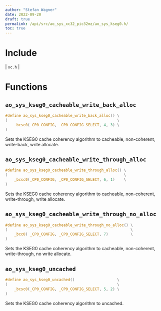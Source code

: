 ```yaml
---
author: "Stefan Wagner"
date: 2022-09-20
draft: true
permalink: /api/src/ao_sys_xc32_pic32mz/ao_sys_kseg0.h/
toc: true
---
```


# Include

| `xc.h` |

# Functions

## `ao_sys_kseg0_cacheable_write_back_alloc`

```c
#define ao_sys_kseg0_cacheable_write_back_alloc() \
(                                                 \
    _bcsc0(_CP0_CONFIG, _CP0_CONFIG_SELECT, 4, 3) \
)
```

Sets the KSEG0 cache coherency algorithm to cacheable, non-coherent, write-back, write allocate.

## `ao_sys_kseg0_cacheable_write_through_alloc`

```c
#define ao_sys_kseg0_cacheable_write_through_alloc() \
(                                                    \
    _bcsc0(_CP0_CONFIG, _CP0_CONFIG_SELECT, 6, 1)    \
)
```

Sets the KSEG0 cache coherency algorithm to cacheable, non-coherent, write-through, write allocate.

## `ao_sys_kseg0_cacheable_write_through_no_alloc`

```c
#define ao_sys_kseg0_cacheable_write_through_no_alloc() \
(                                                       \
    _bcc0( _CP0_CONFIG, _CP0_CONFIG_SELECT, 7)          \
)
```

Sets the KSEG0 cache coherency algorithm to cacheable, non-coherent, write-through, no write allocate.

## `ao_sys_kseg0_uncached`

```c
#define ao_sys_kseg0_uncached()                   \
(                                                 \
    _bcsc0(_CP0_CONFIG, _CP0_CONFIG_SELECT, 5, 2) \
)
```

Sets the KSEG0 cache coherency algorithm to uncached.
